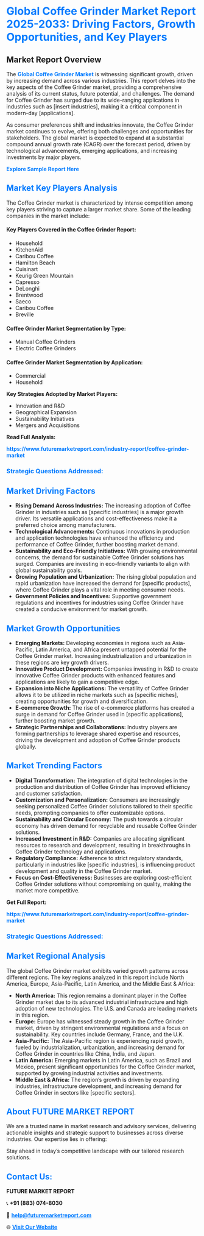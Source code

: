 <h1 style="color: #007BFF;">Global Coffee Grinder Market Report 2025-2033: Driving Factors, Growth Opportunities, and Key Players</h1>

<section id="overview">
<h2>Market Report Overview</h2>
<p>The <a href="https://www.futuremarketreport.com/industry-report/coffee-grinder-market" style="color: #007BFF; text-decoration: none;"><strong>Global Coffee Grinder Market</strong></a> is witnessing significant growth, driven by increasing demand across various industries. This report delves into the key aspects of the Coffee Grinder market, providing a comprehensive analysis of its current status, future potential, and challenges. The demand for Coffee Grinder has surged due to its wide-ranging applications in industries such as [insert industries], making it a critical component in modern-day [applications].</p>
<p>As consumer preferences shift and industries innovate, the Coffee Grinder market continues to evolve, offering both challenges and opportunities for stakeholders. The global market is expected to expand at a substantial compound annual growth rate (CAGR) over the forecast period, driven by technological advancements, emerging applications, and increasing investments by major players.</p>
</section>

<section id="overview">
<p><a href="https://www.futuremarketreport.com/request-sample/reportId=44122" style="color: #007BFF; text-decoration: none;"><strong>Explore Sample Report Here</strong></a></p>
</section>

<section id="key-players">
<h2 style="color: #007BFF;">Market Key Players Analysis</h2>
<p>The Coffee Grinder market is characterized by intense competition among key players striving to capture a larger market share. Some of the leading companies in the market include:</p>
<h4>Key Players Covered in the Coffee Grinder Report:</h4>
<ul><li>Household</li><li>KitchenAid</li><li>Caribou Coffee</li><li>Hamilton Beach</li><li>Cuisinart</li><li>Keurig Green Mountain</li><li>Capresso</li><li>DeLonghi</li><li>Brentwood</li><li>Saeco</li><li>Caribou Coffee</li><li>Breville</li></ul>
<h4>Coffee Grinder Market Segmentation by Type:</h4>
<ul><li>Manual Coffee Grinders</li><li>Electric Coffee Grinders</li></ul>

<h4>Coffee Grinder Market Segmentation by Application:</h4>
<ul><li>Commercial</li><li>Household</li></ul>
<p><strong>Key Strategies Adopted by Market Players:</strong></p>
<ul>
<li>Innovation and R&D</li>
<li>Geographical Expansion</li>
<li>Sustainability Initiatives</li>
<li>Mergers and Acquisitions</li>
</ul>
</section>

<section>
<p><strong>Read Full Analysis: </strong></p><a href="https://www.futuremarketreport.com/industry-report/coffee-grinder-market" style="color: #007BFF; text-decoration: none;"><strong>https://www.futuremarketreport.com/industry-report/coffee-grinder-market</strong></a>
<h3 style="color: #007BFF;">Strategic Questions Addressed:</h3>
</section>

<section id="driving-factors">
<h2 style="color: #007BFF;">Market Driving Factors</h2>
<ul>
<li><strong>Rising Demand Across Industries:</strong> The increasing adoption of Coffee Grinder in industries such as [specific industries] is a major growth driver. Its versatile applications and cost-effectiveness make it a preferred choice among manufacturers.</li>
<li><strong>Technological Advancements:</strong> Continuous innovations in production and application technologies have enhanced the efficiency and performance of Coffee Grinder, further boosting market demand.</li>
<li><strong>Sustainability and Eco-Friendly Initiatives:</strong> With growing environmental concerns, the demand for sustainable Coffee Grinder solutions has surged. Companies are investing in eco-friendly variants to align with global sustainability goals.</li>
<li><strong>Growing Population and Urbanization:</strong> The rising global population and rapid urbanization have increased the demand for [specific products], where Coffee Grinder plays a vital role in meeting consumer needs.</li>
<li><strong>Government Policies and Incentives:</strong> Supportive government regulations and incentives for industries using Coffee Grinder have created a conducive environment for market growth.</li>
</ul>
</section>

<section id="growth-opportunities">
<h2 style="color: #007BFF;">Market Growth Opportunities</h2>
<ul>
<li><strong>Emerging Markets:</strong> Developing economies in regions such as Asia-Pacific, Latin America, and Africa present untapped potential for the Coffee Grinder market. Increasing industrialization and urbanization in these regions are key growth drivers.</li>
<li><strong>Innovative Product Development:</strong> Companies investing in R&D to create innovative Coffee Grinder products with enhanced features and applications are likely to gain a competitive edge.</li>
<li><strong>Expansion into Niche Applications:</strong> The versatility of Coffee Grinder allows it to be utilized in niche markets such as [specific niches], creating opportunities for growth and diversification.</li>
<li><strong>E-commerce Growth:</strong> The rise of e-commerce platforms has created a surge in demand for Coffee Grinder used in [specific applications], further boosting market growth.</li>
<li><strong>Strategic Partnerships and Collaborations:</strong> Industry players are forming partnerships to leverage shared expertise and resources, driving the development and adoption of Coffee Grinder products globally.</li>
</ul>
</section>

<section id="trending-factors">
<h2 style="color: #007BFF;">Market Trending Factors</h2>
<ul>
<li><strong>Digital Transformation:</strong> The integration of digital technologies in the production and distribution of Coffee Grinder has improved efficiency and customer satisfaction.</li>
<li><strong>Customization and Personalization:</strong> Consumers are increasingly seeking personalized Coffee Grinder solutions tailored to their specific needs, prompting companies to offer customizable options.</li>
<li><strong>Sustainability and Circular Economy:</strong> The push towards a circular economy has driven demand for recyclable and reusable Coffee Grinder solutions.</li>
<li><strong>Increased Investment in R&D:</strong> Companies are allocating significant resources to research and development, resulting in breakthroughs in Coffee Grinder technology and applications.</li>
<li><strong>Regulatory Compliance:</strong> Adherence to strict regulatory standards, particularly in industries like [specific industries], is influencing product development and quality in the Coffee Grinder market.</li>
<li><strong>Focus on Cost-Effectiveness:</strong> Businesses are exploring cost-efficient Coffee Grinder solutions without compromising on quality, making the market more competitive.</li>
</ul>
</section>

<section>
<p><strong>Get Full Report: </strong></p><a href="https://www.futuremarketreport.com/industry-report/coffee-grinder-market" style="color: #007BFF; text-decoration: none;"><strong>https://www.futuremarketreport.com/industry-report/coffee-grinder-market</strong></a>
<h3 style="color: #007BFF;">Strategic Questions Addressed:</h3>
</section>


<section id="regional-analysis">
<h2 style="color: #007BFF;">Market Regional Analysis</h2>
<p>The global Coffee Grinder market exhibits varied growth patterns across different regions. The key regions analyzed in this report include North America, Europe, Asia-Pacific, Latin America, and the Middle East & Africa:</p>
<ul>
<li><strong>North America:</strong> This region remains a dominant player in the Coffee Grinder market due to its advanced industrial infrastructure and high adoption of new technologies. The U.S. and Canada are leading markets in this region.</li>
<li><strong>Europe:</strong> Europe has witnessed steady growth in the Coffee Grinder market, driven by stringent environmental regulations and a focus on sustainability. Key countries include Germany, France, and the U.K.</li>
<li><strong>Asia-Pacific:</strong> The Asia-Pacific region is experiencing rapid growth, fueled by industrialization, urbanization, and increasing demand for Coffee Grinder in countries like China, India, and Japan.</li>
<li><strong>Latin America:</strong> Emerging markets in Latin America, such as Brazil and Mexico, present significant opportunities for the Coffee Grinder market, supported by growing industrial activities and investments.</li>
<li><strong>Middle East & Africa:</strong> The region’s growth is driven by expanding industries, infrastructure development, and increasing demand for Coffee Grinder in sectors like [specific sectors].</li>
</ul>
</section>

<footer>
<h2 style="color: #007BFF;">About FUTURE MARKET REPORT</h2>
<p>We are a trusted name in market research and advisory services, delivering actionable insights and strategic support to businesses across diverse industries. Our expertise lies in offering:</p>

<p>Stay ahead in today’s competitive landscape with our tailored research solutions.</p>

<h2 style="color: #007BFF;">Contact Us:</h2>
<p><strong>FUTURE MARKET REPORT</strong></p>
<p>📞 <strong>+91 (883) 074-8030</strong></p>
<p>📧 <strong><a href="mailto:help@futuremarketreport.com" style="color: #007BFF;">help@futuremarketreport.com</a></strong></p>
<p>🌐 <strong><a href="https://www.futuremarketreport.com/" style="color: #007BFF;">Visit Our Website</a></strong></p>
</footer>